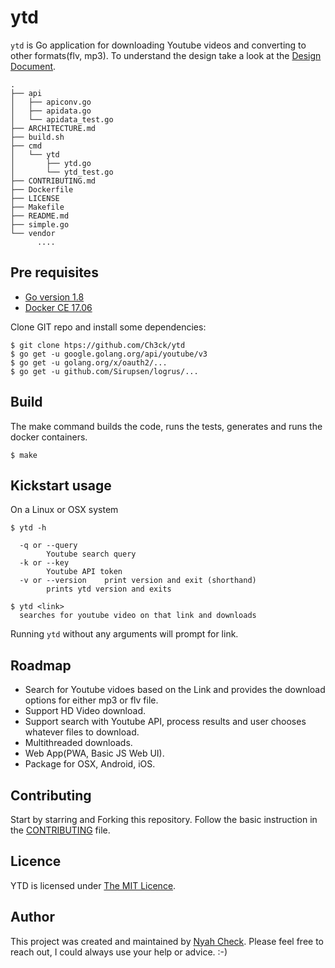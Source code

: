 # ytd
`ytd` is Go application for downloading Youtube videos and converting to other formats(flv, mp3). To understand the design take a look at the [Design Document](ARCHITECTURE.md).

```
.
├── api
│   ├── apiconv.go
│   ├── apidata.go
│   └── apidata_test.go
├── ARCHITECTURE.md
├── build.sh
├── cmd
│   └── ytd
│       ├── ytd.go
│       └── ytd_test.go
├── CONTRIBUTING.md
├── Dockerfile
├── LICENSE
├── Makefile
├── README.md
├── simple.go
└── vendor
      ....
```

## Pre requisites

* [Go version 1.8](https://github.com/golang/go/releases/tag/go.1.8.3)
* [Docker CE 17.06](https://docs.docker.com/release-notes/docker-ce/)

Clone GIT repo and install some dependencies:
```
$ git clone htps://github.com/Ch3ck/ytd
$ go get -u google.golang.org/api/youtube/v3
$ go get -u golang.org/x/oauth2/...
$ go get -u github.com/Sirupsen/logrus/...

```

## Build

The make command builds the code, runs the tests, generates and runs the docker containers.

```
$ make
```

## Kickstart usage

On a Linux or OSX system
```
$ ytd -h

  -q or --query
        Youtube search query
  -k or --key
        Youtube API token
  -v or --version    print version and exit (shorthand)
		prints ytd version and exits
		
$ ytd <link>
  searches for youtube video on that link and downloads
```
Running `ytd` without any arguments will prompt for link.


## Roadmap

* Search for Youtube vidoes based on the Link and provides the download options for either mp3 or flv file.
* Support HD Video download.
* Support search with Youtube API, process results and user chooses whatever files to download.
* Multithreaded downloads.
* Web App(PWA, Basic JS Web UI).
* Package for OSX, Android, iOS.


## Contributing

Start by starring and Forking this repository. Follow the basic instruction in the [CONTRIBUTING](CONTRIBUTING.md) file.

## Licence

YTD is licensed under [The MIT Licence](LICENSE.md).

## Author

This project was created and maintained by [Nyah Check](https://twitter.com/nyah_check). Please feel free to reach out, I could always use your help or advice. :-)
